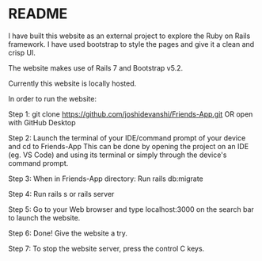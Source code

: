 # README

I have built this website as an external project to explore the Ruby on Rails framework.
I have used bootstrap to style the pages and give it a clean and crisp UI. 

The website makes use of Rails 7 and Bootstrap v5.2. 

Currently this website is locally hosted.

In order to run the website:

Step 1:
git clone https://github.com/joshidevanshi/Friends-App.git
OR 
open with GitHub Desktop 

Step 2:
Launch the terminal of your IDE/command prompt of your device and cd to Friends-App 
This can be done by opening the project on an IDE (eg. VS Code) and using its terminal or simply through the device's command prompt. 

Step 3:
When in Friends-App directory:
Run rails db:migrate

Step 4:
Run rails s or rails server 

Step 5:
Go to your Web browser and type localhost:3000 on the search bar to launch the website. 

Step 6: 
Done!
Give the website a try. 

Step 7:
To stop the website server, press the control C keys. 


